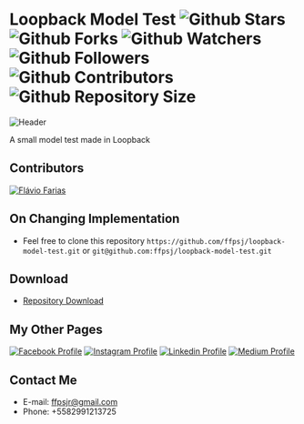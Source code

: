# Loopback Model Test ![Github Stars](https://img.shields.io/github/stars/ffpsj/loopback-model-test.svg?label=Stars) ![Github Forks](https://img.shields.io/github/forks/ffpsj/loopback-model-test.svg?label=Forks) ![Github Watchers](https://img.shields.io/github/watchers/ffpsj/loopback-model-test.svg?label=Watchers) ![Github Followers](https://img.shields.io/github/followers/ffpsj.svg?label=Followers) ![Github Contributors](https://img.shields.io/github/contributors/ffpsj/loopback-model-test.svg?label=Contributors) ![Github Repository Size](https://img.shields.io/github/repo-size/ffpsj/loopback-model-test.svg?label=Size)

![Header](https://i.imgur.com/if7SJ0R.png)

A small model test made in Loopback

## Contributors
<a href="https://github.com/ffpsj"><img src="https://i.imgur.com/TlK8zDB.png" title="Flávio Farias"></a>

## On Changing Implementation
+ Feel free to clone this repository `https://github.com/ffpsj/loopback-model-test.git` or `git@github.com:ffpsj/loopback-model-test.git`

## Download
+ [Repository Download](https://github.com/ffpsj/loopback-model-test/archive/master.zip)

## My Other Pages
<a href="https://www.facebook.com/flaviofariasjr"><img src="https://i.imgur.com/bHRTPvs.png" title="Facebook Profile"></a> <a href="https://www.instagram.com/flavioaq2"><img src="https://i.imgur.com/VrYSoc0.png" title="Instagram Profile"></a> <a href="https://www.linkedin.com/in/ffpsj"><img src="https://i.imgur.com/ERL5FFt.png" title="Linkedin Profile"></a> <a href="https://www.medium.com/@ffpsj"><img src="https://i.imgur.com/UPR0HtK.png" title="Medium Profile"></a>

## Contact Me
+ E-mail: ffpsjr@gmail.com
+ Phone: +5582991213725